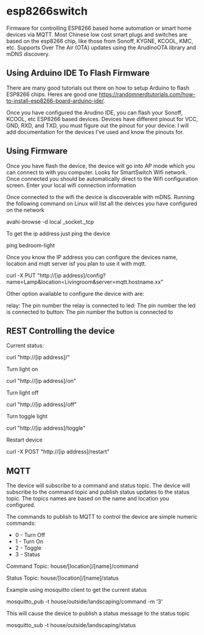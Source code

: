 # esp8266switch
Firmware for controlling ESP8266 based home automation or smart home devices via MQTT.  Most Chinese low cost smart plugs and switches are based on the esp8266 chip, like those from Sonoff, KYGNE, KCOOL, KMC, etc.  Supports Over The Air (OTA) updates using the ArudinoOTA library and mDNS discovery.

## Using Arduino IDE To Flash Firmware

There are many good tutorials out there on how to setup Arduino to flash ESP8266 chips.  Heres are good one https://randomnerdtutorials.com/how-to-install-esp8266-board-arduino-ide/. 

Once you have configured the Arudino IDE, you can flash your Sonoff, KCOOL, etc ESP8266 based devices.  Devices have different pinout for VCC, GND, RXD, and TXD, you must figure out the pinout for your device. I will add documentation for the devices I've used and know the pinouts for.  

## Using Firmware

Once you have flash the device, the device will go into AP mode which you can connect to with you computer.  Looks for SmartSwitch Wifi network.  Once connected you should be automatically direct to the Wifi configuration screen.  Enter your local wifi connection information

Once connected to the wifi the device is discoverable with mDNS.  Running the following command on Linux will list all the deivces you have configured on the network

avahi-browse -d local _socket._tcp

To get the ip address just ping the device

ping bedroom-light

Once you know the IP address you can configure the devices name, location and mqtt server isf you plan to use it with mqtt.

curl -X PUT "http://[ip address]/config?name=Lamp&location=Livingroom&server=mqtt.hostname.xx"

Other option available to configure the device with are:

relay: The pin number the relay is connected to
led: The pin number the led is connected to
button: The pin number the button is connected to

## REST Controlling the device

Current status:

curl "http://[ip address]/"

Turn light on

curl "http://[ip address]/on"

Turn light off

curl "http://[ip address]/off"

Turn toggle light

curl "http://[ip address]/toggle"

Restart device

curl -X POST "http://[ip address]/restart"

## MQTT

The device will subscribe to a command and status topic.  The device will subscribe to the command topic and publish status updates to the status topic.  The topics names are based on the name and location you configured.

The commands to publish to MQTT to control the device are simple numeric commands: 

* 0 - Turn Off
* 1 - Turn On
* 2 - Toggle 
* 3 - Status

Command Topic:
house/[location]/[name]/command

Status Topic:
house/[location]/[name]/status

Example using mosquitto client to get the current status

mosquitto_pub -t house/outside/landscaping/command -m '3'

This will cause the device to publish a status message to the status topic

mosquitto_sub -t house/outside/landscaping/status
